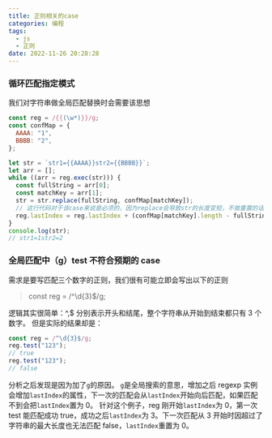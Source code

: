 ```yaml
---
title: 正则相关的case
categories: 编程
tags:
  - js
  - 正则
date: 2022-11-26 20:28:28
---
```


### 循环匹配指定模式

我们对字符串做全局匹配替换时会需要该思想

```javascript
const reg = /{{(\w*)}}/g;
const confMap = {
  AAAA: "1",
  BBBB: "2",
};

let str = `str1={{AAAA}}str2={{BBBB}}`;
let arr = [];
while ((arr = reg.exec(str))) {
  const fullString = arr[0];
  const matchKey = arr[1];
  str = str.replace(fullString, confMap[matchKey]);
  // 这行代码对于该case来说是必须的，因为replace会导致str的长度变短，不做重置的话会漏掉BBBB的case
  reg.lastIndex = reg.lastIndex + (confMap[matchKey].length - fullString);
}
console.log(str);
// str1=1str2=2
```

### 全局匹配中（g）test 不符合预期的 case

需求是要写匹配三个数字的正则，我们很有可能立即会写出以下的正则

> const reg = /^\d{3}$/g;

逻辑其实很简单：^,$ 分别表示开头和结尾，整个字符串从开始到结束都只有 3 个数字。
但是实际的结果却是：

```javascript
const reg = /^\d{3}$/g;
reg.test("123");
// true
reg.test("123");
// false
```

分析之后发现是因为加了`g`的原因。
`g`是全局搜索的意思，增加之后 regexp 实例会增加`lastIndex`的属性，下一次的匹配会从`lastIndex`开始向后匹配，如果匹配不到会把`lastIndex`置为 0。
针对这个例子，reg 刚开始`lastIndex`为 0，第一次 test 能匹配成功 true，成功之后`lastIndex`为 3。下一次匹配从 3 开始时因超过了字符串的最大长度也无法匹配 false，`lastIndex`重置为 0。
